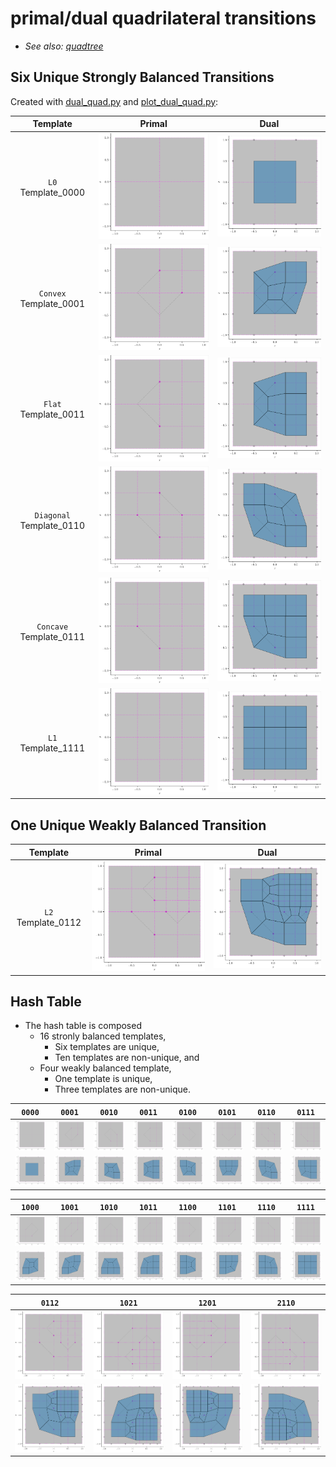 # primal/dual quadrilateral transitions

* *See also: [quadtree](quadtree.md)*

## Six Unique Strongly Balanced Transitions

Created with [dual_quad.py](../src/ptg/dual_quad.py) and [plot_dual_quad.py](plot_dual_quad.py):

| Template | Primal | Dual |
|:---:|:---:|:---:|
| `L0` Template_0000 | ![primal_quad_0000](fig/primal_quad_0000.png) | ![dual_quad_0000](fig/dual_quad_0000.png) 
| `Convex` Template_0001 | ![primal_quad_0001](fig/primal_quad_0001.png) | ![dual_quad_0001](fig/dual_quad_0001.png) 
| `Flat` Template_0011 | ![primal_quad_0011](fig/primal_quad_0011.png) | ![dual_quad_0011](fig/dual_quad_0011.png) |
| `Diagonal` Template_0110 | ![primal_quad_0110](fig/primal_quad_0110.png) | ![dual_quad_0110](fig/dual_quad_0110.png) 
| `Concave` Template_0111 | ![primal_quad_0111](fig/primal_quad_0111.png) | ![dual_quad_0111](fig/dual_quad_0111.png) 
| `L1` Template_1111 | ![primal_quad_1111](fig/primal_quad_1111.png) | ![dual_quad_1111](fig/dual_quad_1111.png) | 

## One Unique Weakly Balanced Transition

| Template | Primal | Dual |
|:---:|:---:|:---:|
| `L2` Template_0112 | ![primal_quad_0112](fig/primal_quad_0112.png) | ![dual_quad_0112](fig/dual_quad_0112.png) 

## Hash Table

* The hash table is composed
  * 16 stronly balanced templates,
    * Six templates are unique,
    * Ten templates are non-unique, and
  * Four weakly balanced template,
    * One template is unique,
    * Three templates are non-unique.


| `0000` | `0001` | `0010` | `0011` | `0100` | `0101` | `0110` | `0111` | 
|:------:|:------:|:------:|:------:|:------:|:------:|:------:|:------:|
| ![primal_quad_0000](fig/primal_quad_0000.png) | ![primal_quad_0001](fig/primal_quad_0001.png) | ![primal_quad_0010](fig/primal_quad_0010.png) | ![primal_quad_0011](fig/primal_quad_0011.png) | ![primal_quad_0100](fig/primal_quad_0100.png) | ![primal_quad_0101](fig/primal_quad_0101.png) | ![primal_quad_0110](fig/primal_quad_0110.png) | ![primal_quad_0111](fig/primal_quad_0111.png) |
| ![dual_quad_0000](fig/dual_quad_0000.png) | ![dual_quad_0001](fig/dual_quad_0001.png) | ![dual_quad_0010](fig/dual_quad_0010.png) | ![dual_quad_0011](fig/dual_quad_0011.png) | ![dual_quad_0100](fig/dual_quad_0100.png) | ![dual_quad_0101](fig/dual_quad_0101.png) | ![dual_quad_0110](fig/dual_quad_0110.png) | ![dual_quad_0111](fig/dual_quad_0111.png) |


| `1000` | `1001` | `1010` | `1011` | `1100` | `1101` | `1110` | `1111` | 
|:------:|:------:|:------:|:------:|:------:|:------:|:------:|:------:|
| ![primal_quad_1000](fig/primal_quad_1000.png) | ![primal_quad_1001](fig/primal_quad_1001.png) | ![primal_quad_1010](fig/primal_quad_1010.png) | ![primal_quad_1011](fig/primal_quad_1011.png) | ![primal_quad_1100](fig/primal_quad_1100.png) | ![primal_quad_1101](fig/primal_quad_1101.png) | ![primal_quad_1110](fig/primal_quad_1110.png) | ![primal_quad_1111](fig/primal_quad_1111.png) |
| ![dual_quad_1000](fig/dual_quad_1000.png) | ![dual_quad_1001](fig/dual_quad_1001.png) | ![dual_quad_1010](fig/dual_quad_1010.png) | ![dual_quad_1011](fig/dual_quad_1011.png) | ![dual_quad_1100](fig/dual_quad_1100.png) | ![dual_quad_1101](fig/dual_quad_1101.png) | ![dual_quad_1110](fig/dual_quad_1110.png) | ![dual_quad_1111](fig/dual_quad_1111.png) |


| `0112` | `1021` | `1201` | `2110` |
|:------:|:------:|:------:|:------:|
| ![primal_quad_0112](fig/primal_quad_0112.png) | ![primal_quad_1021](fig/primal_quad_1021.png) | ![primal_quad_1201](fig/primal_quad_1201.png) | ![primal_quad_2110](fig/primal_quad_2110.png) | 
| ![dual_quad_0112](fig/dual_quad_0112.png) | ![dual_quad_1021](fig/dual_quad_1021.png) | ![dual_quad_1201](fig/dual_quad_1201.png) | ![dual_quad_2110](fig/dual_quad_2110.png) |
